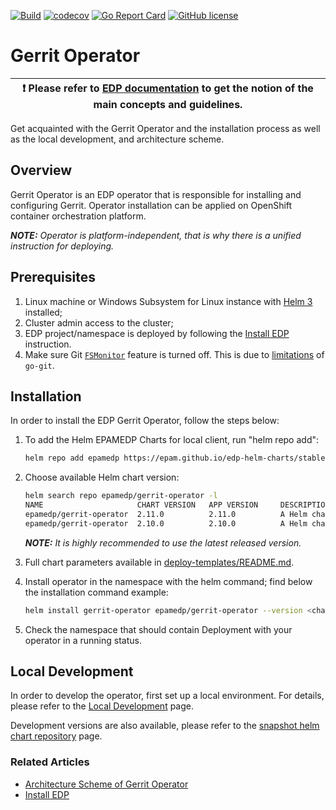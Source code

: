 [![Build](https://github.com/epam/edp-gerrit-operator/.github/workflows/build.yaml/badge.svg)](https://github.com/epam/edp-gerrit-operator/.github/workflows/build.yaml)
[![codecov](https://codecov.io/gh/epam/edp-gerrit-operator/branch/master/graph/badge.svg?token=8JOEVZL3VL)](https://codecov.io/gh/epam/edp-gerrit-operator)
[![Go Report Card](https://goreportcard.com/badge/github.com/epam/edp-gerrit-operator/v2)](https://goreportcard.com/report/github.com/epam/edp-gerrit-operator/v2)
[![GitHub license](https://img.shields.io/github/license/epam/edp-gerrit-operator)](https://github.com/epam/edp-gerrit-operator/blob/master/LICENSE-2.0)

# Gerrit Operator

| :heavy_exclamation_mark: Please refer to [EDP documentation](https://epam.github.io/edp-install/) to get the notion of the main concepts and guidelines. |
| --- |

Get acquainted with the Gerrit Operator and the installation process as well as the local development, and architecture scheme.

## Overview

Gerrit Operator is an EDP operator that is responsible for installing and configuring Gerrit. Operator installation can be applied on OpenShift container orchestration platform.

_**NOTE:** Operator is platform-independent, that is why there is a unified instruction for deploying._

## Prerequisites

1. Linux machine or Windows Subsystem for Linux instance with [Helm 3](https://helm.sh/docs/intro/install/) installed;
2. Cluster admin access to the cluster;
3. EDP project/namespace is deployed by following the [Install EDP](https://epam.github.io/edp-install/operator-guide/install-edp/) instruction.
4. Make sure Git [`FSMonitor`](https://www.git-scm.com/docs/git-fsmonitor--daemon) feature is turned off. This is due to [limitations](https://github.com/go-git/go-git/issues/299) of `go-git`.

## Installation

In order to install the EDP Gerrit Operator, follow the steps below:

1. To add the Helm EPAMEDP Charts for local client, run "helm repo add":
     ```bash
     helm repo add epamedp https://epam.github.io/edp-helm-charts/stable
     ```
2. Choose available Helm chart version:
     ```bash
     helm search repo epamedp/gerrit-operator -l
     NAME                     CHART VERSION   APP VERSION     DESCRIPTION
     epamedp/gerrit-operator  2.11.0          2.11.0          A Helm chart for EDP Gerrit Operator
     epamedp/gerrit-operator  2.10.0          2.10.0          A Helm chart for EDP Gerrit Operator
     ```

    _**NOTE:** It is highly recommended to use the latest released version._

3. Full chart parameters available in [deploy-templates/README.md](deploy-templates/README.md).

4. Install operator in the <edp-project> namespace with the helm command; find below the installation command example:
    ```bash
    helm install gerrit-operator epamedp/gerrit-operator --version <chart_version> --namespace <edp-project> --set name=gerrit-operator --set global.edpName=<edp-project> --set global.platform=<platform_type> --set global.dnsWildCard=<cluster_DNS_wildcard>
    ```
5. Check the <edp-project> namespace that should contain Deployment with your operator in a running status.

## Local Development

In order to develop the operator, first set up a local environment. For details, please refer to the [Local Development](https://epam.github.io/edp-install/developer-guide/local-development/) page.

Development versions are also available, please refer to the [snapshot helm chart repository](https://epam.github.io/edp-helm-charts/snapshot/) page.

### Related Articles

- [Architecture Scheme of Gerrit Operator](documentation/arch.md)
- [Install EDP](https://epam.github.io/edp-install/operator-guide/install-edp/)
